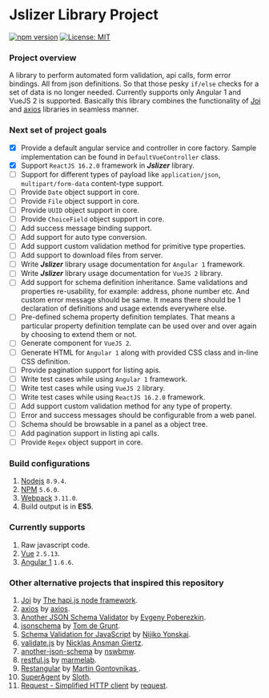 # Jslizer Library Project

[![npm version](https://badge.fury.io/js/jslizer.svg)](https://badge.fury.io/js/jslizer)  [![License: MIT](https://img.shields.io/badge/License-MIT-yellow.svg)](https://opensource.org/licenses/MIT)

### Project overview
A library to perform automated form validation, api calls, form error bindings. All from json definitions. So that those pesky `if/else` checks for a set of data is no longer needed. Currently supports only Angular 1 and VueJS 2 is supported. Basically this library combines the functionality of [Joi](https://github.com/hapijs/joi) and [axios](https://github.com/axios/axios) libraries in seamless manner.

### Next set of project goals
- [x] Provide a default angular service and controller in core factory. Sample implementation can be found in `DefaultVueController` class.
- [x] Support `ReactJS 16.2.0` framework in ***Jslizer*** library.
- [ ] Support for different types of payload like `application/json`, `multipart/form-data` content-type support.
- [ ] Provide `Date` object support in core.
- [ ] Provide `File` object support in core.
- [ ] Provide `UUID` object support in core.
- [ ] Provide `ChoiceField` object support in core.
- [ ] Add success message binding support.
- [ ] Add support for auto type conversion.
- [ ] Add support custom validation method for primitive type properties.
- [ ] Add support to download files from server.
- [ ]  Write ***Jslizer*** library usage documentation for `Angular 1` framework.
- [ ] Write ***Jslizer*** library usage documentation for `VueJS 2` library.
- [ ] Add support for schema definition inheritance. Same validations and properties re-usability, for example: address, phone number etc. And custom error message should be same. It means there should be 1 declaration of definitions and usage extends everywhere else.
- [ ] Pre-defined schema property definition templates. That means a particular property definition template can be used over and over again by choosing to extend them or not.
- [ ] Generate component for `VueJS 2`.
- [ ] Generate HTML for `Angular 1` along with provided CSS class and in-line CSS definition.
- [ ] Provide pagination support for listing apis.
- [ ] Write test cases while using `Angular 1` framework.
- [ ] Write test cases while using `VueJS 2` library.
- [ ] Write test cases while using `ReactJS 16.2.0` framework.
- [ ] Add support custom validation method for any type of property.
- [ ] Error and success messages should be configurable from a web panel.
- [ ] Schema should be browsable in a panel as a object tree.
- [ ] Add pagination support in listing api calls.
- [ ] Provide `Regex` object support in core.

### Build configurations
1. [Nodejs](https://nodejs.org/dist/latest-v8.x/docs/api/) `8.9.4`.
2. [NPM](https://docs.npmjs.com/) `5.6.0`.
3. [Webpack](https://webpack.js.org/concepts/configuration/) `3.11.0`.
4. Build output is in **ES5**.

### Currently supports
1. Raw javascript code.
2. [Vue](https://vuejs.org/v2/guide/) `2.5.13`.
3. [Angular 1](https://docs.angularjs.org/tutorial) `1.6.6`.

### Other alternative projects that inspired this repository
1. [Joi](https://github.com/hapijs/joi) by [The hapi.js node framework](https://github.com/hapijs/).
2. [axios](https://github.com/axios/axios) by [axios](https://github.com/axios).
3. [Another JSON Schema Validator](https://github.com/epoberezkin/ajv) by [Evgeny Poberezkin](https://github.com/epoberezkin/).
4. [jsonschema](https://github.com/tdegrunt/jsonschema) by [Tom de Grunt](https://github.com/tdegrunt/).
5. [Schema Validation for JavaScript](https://github.com/Nijikokun/Validator) by [Nijiko Yonskai](https://github.com/Nijikokun/).
6. [validate.js](https://github.com/ansman/validate.js) by [Nicklas Ansman Giertz](https://github.com/ansman/).
7. [another-json-schema](https://github.com/nswbmw/another-json-schema) by [nswbmw](https://github.com/nswbmw).
8. [restful.js](https://github.com/marmelab/restful.js) by [marmelab](https://github.com/marmelab).
9. [Restangular](https://github.com/mgonto/restangular) by [Martin Gontovnikas
](https://github.com/mgonto).
10. [SuperAgent](https://github.com/visionmedia/superagent) by [Sloth](https://github.com/visionmedia).
11. [Request - Simplified HTTP client](https://github.com/request/request) by [request](https://github.com/request).
